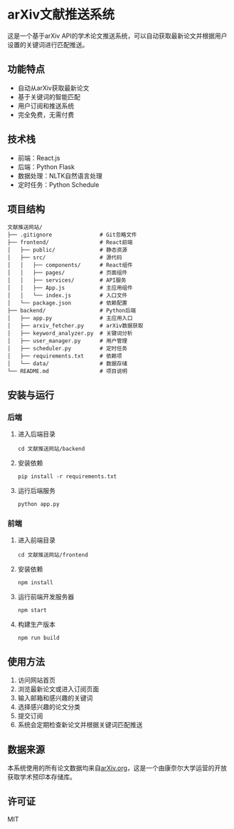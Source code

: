 # arXiv文献推送系统

这是一个基于arXiv API的学术论文推送系统，可以自动获取最新论文并根据用户设置的关键词进行匹配推送。

## 功能特点

- 自动从arXiv获取最新论文
- 基于关键词的智能匹配
- 用户订阅和推送系统
- 完全免费，无需付费

## 技术栈

- 前端：React.js
- 后端：Python Flask
- 数据处理：NLTK自然语言处理
- 定时任务：Python Schedule

## 项目结构

```
文献推送网站/
├── .gitignore               # Git忽略文件
├── frontend/                # React前端
│   ├── public/              # 静态资源
│   ├── src/                 # 源代码
│   │   ├── components/      # React组件
│   │   ├── pages/           # 页面组件
│   │   ├── services/        # API服务
│   │   ├── App.js           # 主应用组件
│   │   └── index.js         # 入口文件
│   └── package.json         # 依赖配置
├── backend/                 # Python后端
│   ├── app.py               # 主应用入口
│   ├── arxiv_fetcher.py     # arXiv数据获取
│   ├── keyword_analyzer.py  # 关键词分析
│   ├── user_manager.py      # 用户管理
│   ├── scheduler.py         # 定时任务
│   ├── requirements.txt     # 依赖项
│   └── data/                # 数据存储
└── README.md                # 项目说明
```

## 安装与运行

### 后端

1. 进入后端目录
   ```
   cd 文献推送网站/backend
   ```

2. 安装依赖
   ```
   pip install -r requirements.txt
   ```

3. 运行后端服务
   ```
   python app.py
   ```

### 前端

1. 进入前端目录
   ```
   cd 文献推送网站/frontend
   ```

2. 安装依赖
   ```
   npm install
   ```

3. 运行前端开发服务器
   ```
   npm start
   ```

4. 构建生产版本
   ```
   npm run build
   ```

## 使用方法

1. 访问网站首页
2. 浏览最新论文或进入订阅页面
3. 输入邮箱和感兴趣的关键词
4. 选择感兴趣的论文分类
5. 提交订阅
6. 系统会定期检查新论文并根据关键词匹配推送

## 数据来源

本系统使用的所有论文数据均来自[arXiv.org](https://arxiv.org)，这是一个由康奈尔大学运营的开放获取学术预印本存储库。

## 许可证

MIT 